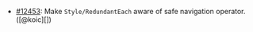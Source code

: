 * [#12453](https://github.com/rubocop/rubocop/issues/12453): Make `Style/RedundantEach` aware of safe navigation operator. ([@koic][])
